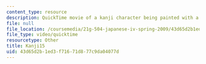 ```yaml
---
content_type: resource
description: QuickTime movie of a kanji character being painted with a brush.
file: null
file_location: /coursemedia/21g-504-japanese-iv-spring-2009/43d65d2b1ed3f71671d877c9da04077d_Kanji15.mov
file_type: video/quicktime
resourcetype: Other
title: Kanji15
uid: 43d65d2b-1ed3-f716-71d8-77c9da04077d
---
```

